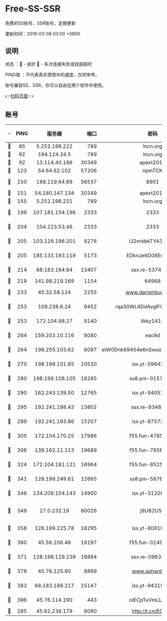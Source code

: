 # Free-SS-SSR

免费的SS账号、SSR账号，定期更新

更新时间：2019-03-08 03:00 +0800

## 说明

状态     ：🙂 - 良好 🙁 - 多次连接失败或连接超时

PING值   ：不代表真实使用中的速度，仅供参考。

账号兼容SS、SSR，你可以自由在两个软件中使用。

👉[扫码页面](https://liesauer.github.io/Free-SS-SSR/)👈

## 账号

|-|PING|服务器|端口|密码|加密方式|区域|
|:----:|:----:|:-----:|-----:|:----:|:----:|:----:|
|🙂|85|5.252.198.222|789|lncn.org|rc4|JP|
|🙂|92|194.124.34.5|789|lncn.org|rc4|JP|
|🙂|92|13.114.40.186|30349|apext2019|chacha20|JP|
|🙂|123|54.64.62.102|57206|npmTCK|rc4-md5|JP|
|🙂|150|188.119.64.89|56537|8901|aes-256-cfb|RU|
|🙂|151|54.180.147.134|30349|apext2019|chacha20|KR|
|🙂|155|5.252.198.221|789|lncn.org|rc4|JP|
|🙂|199|107.181.154.196|2333|2333|aes-256-cfb|US|
|🙂|204|104.223.53.46|2333|2333|aes-256-cfb|US|
|🙂|205|103.129.196.201|8276|lJ2nrkbkTYA30wv0|aes-256-cfb|US|
|🙂|205|185.133.193.119|5173|EDknJe6D06EoWDaw|aes-256-cfb|US|
|🙂|214|68.183.164.84|13407|ssx.re-53745129|aes-256-cfb|US|
|🙂|219|141.98.219.169|1154|64968|chacha20|US|
|🙂|233|45.32.58.124|2255|www.darrenliuwei.com|aes-256-cfb|JP|
|🙂|253|109.238.6.24|9452|rqa30WL4DdAvgIFG6Fs3znzTa|aes-256-cfb|FR|
|🙂|253|172.104.98.27|9140|likky1415|aes-256-cfb|JP|
|🙂|264|159.203.10.116|8080|eac9d|aes-256-cfb|CA|
|🙂|264|198.255.103.62|8097|eIW0Dnk69454e6nSwuspv9DmS201tQ0D|aes-256-cfb|US|
|🙂|270|198.199.101.65|10530|isx.yt-59643957|aes-256-cfb|US|
|🙂|280|198.199.108.105|18285|ss8.pm-01574549|aes-256-cfb|US|
|🙂|290|162.243.139.50|12765|isx.yt-94051711|aes-256-cfb|US|
|🙂|295|192.241.198.43|13802|ssx.re-83481697|aes-256-cfb|US|
|🙂|299|192.241.193.86|15207|isx.yt-87573617|aes-256-cfb|US|
|🙂|305|172.104.170.25|17986|f55.fun-47859679|aes-256-cfb|SG|
|🙂|306|139.162.11.113|19689|f55.fun-78561248|aes-256-cfb|SG|
|🙂|324|172.104.181.121|16964|f55.fun-85258208|aes-256-cfb|SG|
|🙂|341|128.199.249.61|12665|ss8.pm-58768243|aes-256-cfb|SG|
|🙂|346|134.209.104.143|14900|isx.yt-31209603|aes-256-cfb|SG|
|🙂|349|27.0.232.19|60026|j9U82U53|xchacha20-ietf-poly1305|HK|
|🙂|358|128.199.225.78|18295|isx.yt-80810845|aes-256-cfb|SG|
|🙂|360|45.56.106.48|19197|f55.fun-01494565|aes-256-cfb|US|
|🙂|371|128.199.129.239|18884|ssx.re-09634960|aes-256-cfb|SG|
|🙂|378|45.76.125.90|8899|www.sphard.com|aes-256-cfb|AU|
|🙂|383|68.183.189.217|15147|isx.yt-94319224|aes-256-cfb|SG|
|🙂|396|45.76.114.190|443|oiECpTuVmLLxk4Ts|aes-256-cfb|AU|
|🙂|285|45.62.238.179|8080|http://t.cn/EGJIyrl|rc4-md5|CA|
